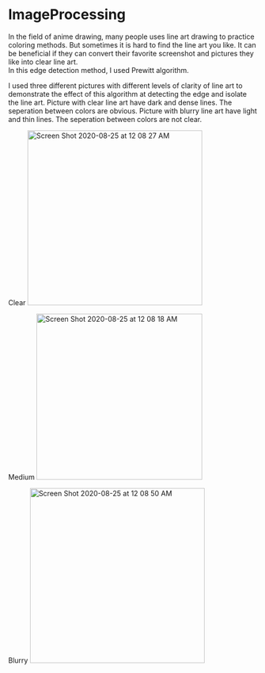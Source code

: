 # ImageProcessing


In the field of anime drawing, many people uses line art drawing to practice coloring methods. But sometimes it is hard to find the line art you like. It can be beneficial if they can convert their favorite screenshot and pictures they like into clear line art.  
In this edge detection method, I used Prewitt algorithm. 

I used three different pictures with different levels of clarity of line art to demonstrate the effect of this algorithm at detecting the edge and isolate the line art.
Picture with clear line art have dark and dense lines. The seperation between colors are obvious.
Picture with blurry line art have light and thin lines. The seperation between colors are not clear. 

Clear
<img width="353" alt="Screen Shot 2020-08-25 at 12 08 27 AM" src="https://user-images.githubusercontent.com/44755971/91122033-3c8b3f00-e667-11ea-84d6-2de2d069970f.png">

Medium
<img width="335" alt="Screen Shot 2020-08-25 at 12 08 18 AM" src="https://user-images.githubusercontent.com/44755971/91122036-3e550280-e667-11ea-9a17-b917f464bbd3.png">

Blurry
<img width="353" alt="Screen Shot 2020-08-25 at 12 08 50 AM" src="https://user-images.githubusercontent.com/44755971/91122039-40b75c80-e667-11ea-9769-296365c14122.png">
